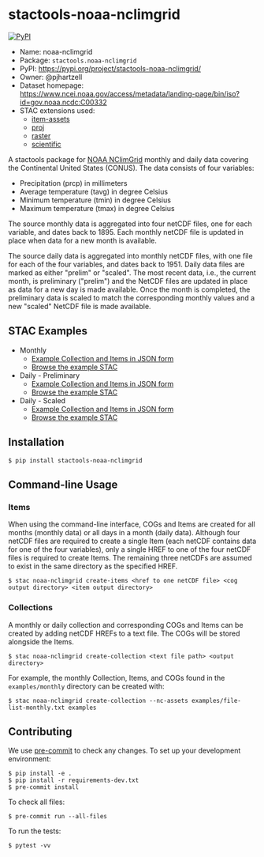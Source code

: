 # stactools-noaa-nclimgrid

[![PyPI](https://img.shields.io/pypi/v/stactools-noaa-nclimgrid)](https://pypi.org/project/stactools-noaa-nclimgrid/)

- Name: noaa-nclimgrid
- Package: `stactools.noaa-nclimgrid`
- PyPI: https://pypi.org/project/stactools-noaa-nclimgrid/
- Owner: @pjhartzell
- Dataset homepage: https://www.ncei.noaa.gov/access/metadata/landing-page/bin/iso?id=gov.noaa.ncdc:C00332
- STAC extensions used:
  - [item-assets](https://github.com/stac-extensions/item-assets)
  - [proj](https://github.com/stac-extensions/projection/)
  - [raster](https://github.com/stac-extensions/raster)
  - [scientific](https://github.com/stac-extensions/scientific)

A stactools package for [NOAA NClimGrid](https://www.ncei.noaa.gov/access/metadata/landing-page/bin/iso?id=gov.noaa.ncdc:C00332) monthly and daily data covering the Continental United States (CONUS). The data consists of four variables:
- Precipitation (prcp) in millimeters
- Average temperature (tavg) in degree Celsius
- Minimum temperature (tmin) in degree Celsius
- Maximum temperature (tmax) in degree Celsius

The source monthly data is aggregated into four netCDF files, one for each variable, and dates back to 1895. Each monthly netCDF file is updated in place when data for a new month is available. 

The source daily data is aggregated into monthly netCDF files, with one file for each of the four variables, and dates back to 1951. Daily data files are marked as either "prelim" or "scaled". The most recent data, i.e., the current month, is preliminary ("prelim") and the NetCDF files are updated in place as data for a new day is made available. Once the month is completed, the preliminary data is scaled to match the corresponding monthly values and a new "scaled" NetCDF file is made available.

## STAC Examples

- Monthly
  - [Example Collection and Items in JSON form](examples/monthly)
  - [Browse the example STAC](https://radiantearth.github.io/stac-browser/#/external/raw.githubusercontent.com/pjhartzell/noaa-nclimgrid/main/examples/monthly/collection.json)
- Daily - Preliminary
  - [Example Collection and Items in JSON form](examples/daily-prelim)
  - [Browse the example STAC](https://radiantearth.github.io/stac-browser/#/external/raw.githubusercontent.com/pjhartzell/noaa-nclimgrid/main/examples/daily-prelim/collection.json)
- Daily - Scaled
  - [Example Collection and Items in JSON form](examples/daily-scaled)
  - [Browse the example STAC](https://radiantearth.github.io/stac-browser/#/external/raw.githubusercontent.com/pjhartzell/noaa-nclimgrid/main/examples/daily-scaled/collection.json)

## Installation

```shell
$ pip install stactools-noaa-nclimgrid
```

## Command-line Usage

### Items

When using the command-line interface, COGs and Items are created for all months (monthly data) or all days in a month (daily data). Although four netCDF files are required to create a single Item (each netCDF contains data for one of the four variables), only a single HREF to one of the four netCDF files is required to create Items. The remaining three netCDFs are assumed to exist in the same directory as the specified HREF.

```shell
$ stac noaa-nclimgrid create-items <href to one netCDF file> <cog output directory> <item output directory>
```

### Collections

A monthly or daily collection and corresponding COGs and Items can be created by adding netCDF HREFs to a text file. The COGs will be stored alongside the Items.

```shell
$ stac noaa-nclimgrid create-collection <text file path> <output directory>
```

For example, the monthly Collection, Items, and COGs found in the `examples/monthly` directory can be created with:
```shell
$ stac noaa-nclimgrid create-collection --nc-assets examples/file-list-monthly.txt examples
```

## Contributing

We use [pre-commit](https://pre-commit.com/) to check any changes.
To set up your development environment:

```shell
$ pip install -e .
$ pip install -r requirements-dev.txt
$ pre-commit install
```

To check all files:

```shell
$ pre-commit run --all-files
```

To run the tests:

```shell
$ pytest -vv
```
